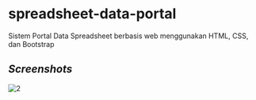 # spreadsheet-data-portal
Sistem Portal Data Spreadsheet berbasis web menggunakan HTML, CSS, dan Bootstrap

<i><h2>Screenshots</h2></i>

![2](https://github.com/Pajar-Padillah/spreadsheet-data-portal/assets/81399270/d0f69dc8-5703-4e9b-a5d7-475a074aa6cd)

